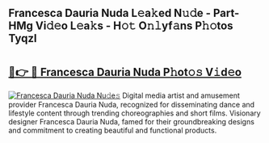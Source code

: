 ## Francesca Dauria Nuda L𝚎a𝚔ed N𝚞𝚍e - Part-HMg Vi𝚍𝚎o L𝚎a𝚔s - H𝚘𝚝 O𝚗𝚕yf𝚊ns P𝚑𝚘tos Tyqzl

# <h2><a href="http://kfc4c2.oniu.top/?m=Francesca+Dauria+Nuda">🔗👉 🔴 Francesca Dauria Nuda P𝚑ot𝚘𝚜 V𝚒d𝚎o</a></h2>

[![Francesca Dauria Nuda Nu𝚍e𝚜](https://i.imgur.com/0qMVB7G.gif)](http://kfc4c2.oniu.top/?m=Francesca+Dauria+Nuda)
Digital media artist and amusement provider Francesca Dauria Nuda, recognized for disseminating dance and lifestyle content through trending choreographies and short films. Visionary designer Francesca Dauria Nuda, famed for their groundbreaking designs and commitment to creating beautiful and functional products.  
